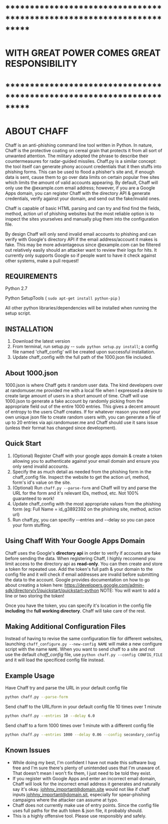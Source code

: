 # *********************************************************************

# WITH GREAT POWER COMES GREAT RESPONSIBILITY

# *********************************************************************


# ABOUT CHAFF


Chaff is an anti-phishing command line tool written in Python. In nature, Chaff is the protective coating on cereal grain that protects it from all sort of unwanted attention. The military adopted the phrase to describe their countermeasures for radar-guided missiles. Chaff.py is a similar concept: the tool itself can generate phony account credentials that it then stuffs into phishing forms. This can be used to flood a phisher's site and, if enough data is sent, cause them to go over data limits on certain popular free sites which limits the amount of valid accounts appearing. By default, Chaff will only use the @example.com email address; however, if you are a Google Apps domain, you can register Chaff with the directory API & generate credentials, verify against your domain, and send out the fake/invalid ones.

Chaff is capable of basic HTML parsing and can try and find find the fields, method, action url of phishing websites but the most reliable option is to inspect the sites yourselves and manually plug them into the configuration file. 

By design Chaff will only send invalid email accounts to phishing and can verify with Google's directory API if the email address/account it makes is fake. This may be more advantageous since @example.com can be filtered out relatively easily should an attacker want to review their logs for hits. It currently only supports Google so if people want to have it check against other systems, make a pull request!


## REQUIREMENTS


Python 2.7

Python SetupTools ( `sudo apt-get install python-pip` )

All other python libraries/dependencies will be installed when running the setup script. 


## INSTALLATION 

1. Download the latest version
2. From terminal, run setup.py -- `sudo python setup.py install`; a config file named 'chaff_config' will be created upon successful installation. 
3. Update chaff_config with the full path of the 1000.json file included.


## About 1000.json

1000.json is where Chaff gets it random user data. The kind developers over at randomuser.me provided me with a local file when I expressed a desire to create large amount of users in a short amount of time. Chaff will use 1000.json to generate a fake account by randomly picking from the appropriate field out of the entire 1000 entries. This gives a decent amount of entropy to the users Chaff creates. If for whatever reason you need your own unique json file to create random users with, you can generate a file of up to 20 entries via api.randomuser.me and Chaff should use it sans issue (unless their format has changed since development).

## Quick Start

1. (Optional) Register Chaff with your google apps domain & create a token allowing you to authenticate against your email domain and ensure you only send invalid accounts.  
2. Specify the as much detail as needed from the phishing form in the chaff_config file. Inspect the website to get the action url, method, form's id's value on the site.
3. (Optional) Run `chaff.py --parse-form` and Chaff will try and parse the URL for the form and it's relevant IDs, method, etc. Not 100% guaranteed to work!
4. Update chaff_config with the most appropriate values from the phishing form (eg: Full Name = id_g3892392 on the phishing site, method, action url)
5. Run chaff.py, you can specifiy --entries and --delay so you can pace your form stuffing. 


## Using Chaff With Your Google Apps Domain

Chaff uses the Google's **directory api** in order to verify if accounts are fake before sending the data. When registering Chaff, I highly reccomend you limit access to the directory api as **read-only**. You can then create and store a token for repeated use. Add the token's full path & your domain to the config file and it will check if email addresses are invalid before submitting the data to the account. Google provides documentation on how to go about creating a token here: https://developers.google.com/admin-sdk/directory/v1/quickstart/quickstart-python NOTE: You will want to add a line or two storing the token!

Once you have the token, you can specify it's location in the config file **including** the **full working directory**. Chaff will take care of the rest.

## Making Additional Configuration Files

Instead of having to revise the same configuration file for different websites, launching `chaff_configure.py --new-config NAME` will make a new configure script with the name `NAME`. When you want to send chaff to a site and not use the default *chaff_config* file, use `python chaff.py --config CONFIG_FILE` and it will load the specificed config file instead.  


## Example Usage

Have Chaff try and parse the URL in your default config file

```bash
python chaff.py --parse-form
```

Send chaff to the URL/form in your default config file 10 times over 1 minute

```bash
python chaff.py --entries 10 --delay 6.0
```

Send chaff to a form 1000 times over 1 minute with a different config file

```bash
python chaff.py --entries 1000 --delay 0.06 --config secondary_config
```

## Known Issues

* While doing my best, I'm confident I have not made this software bug free and I'm sure there's plenty of unintended uses that I'm unaware of. That doesn't mean I won't fix them, I just need to be told they exist.
* If you register with Google Apps and enter an incorrect email domain, Chaff will look for the incorrect email address it generates and naturally say it's okay. johhny_important@domain.site would not like if chaff inputs johhny_important@domain.sit, especially for spear-phishing campaigns where the attacker can assume at typo.
* Chaff does not currently make use of entry points. Since the config file uses full paths for the auth token & json file, it probably should.
* This is a highly offensive tool. Please use responsibly and safely.
